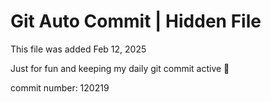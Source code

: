 # Git Auto Commit | Hidden File

This file was added Feb 12, 2025

Just for fun and keeping my daily git commit active 🤪

commit number: 120219
